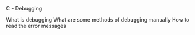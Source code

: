 C - Debugging

What is debugging
What are some methods of debugging manually
How to read the error messages
